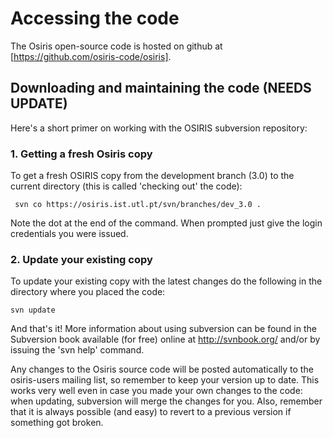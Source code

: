 # Accessing the code

The Osiris open-source code is hosted on github at [https://github.com/osiris-code/osiris].

## Downloading and maintaining the code (NEEDS UPDATE)

Here's a short primer on working with the OSIRIS subversion repository:

### 1. Getting a fresh Osiris copy

To get a fresh OSIRIS copy from the development branch (3.0) to the current directory (this is called 'checking out' the code):

```text
 svn co https://osiris.ist.utl.pt/svn/branches/dev_3.0 .
```

Note the dot at the end of the command. When prompted just give the login credentials you were issued.

### 2. Update your existing copy

To update your existing copy with the latest changes do the following in the directory where you placed the code:

```text
svn update
```

And that's it! More information about using subversion can be found in the Subversion book available (for free) online at <http://svnbook.org/> and/or by issuing the 'svn help' command.

Any changes to the Osiris source code will be posted automatically to the osiris-users mailing list, so remember to keep your version up to date. This works very well even in case you made your own changes to the code: when updating, subversion will merge the changes for you. Also, remember that it is always possible (and easy) to revert to a previous version if something got broken.
